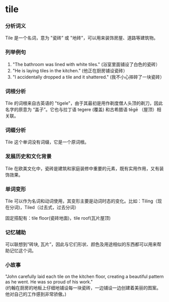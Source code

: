 # tile

### 分析词义

  

Tile 是一个名词，意为 "瓷砖" 或 "地砖"，可以用来装饰房屋、道路等建筑物。

  

### 列举例句

  

1.  "The bathroom was lined with white tiles." (浴室里面铺设了白色的瓷砖）
2.  "He is laying tiles in the kitchen." (他正在厨房铺设瓷砖）
3.  "I accidentally dropped a tile and it shattered." (我不小心摔碎了一块瓷砖）

  

### 词根分析

  

Tile 的词根来自古英语的 "tigele"，由于其最初是用作剃度僧人头顶的剃刀，因此名字的原意为 “盖子”。它也与拉丁语 tegere (覆盖) 和古希腊语 tēgē （屋顶）相关联。

  

### 词缀分析

  

Tile 这个单词没有词缀，它是一个原词根。

  

### 发展历史和文化背景

  

Tile 在欧美文化中，瓷砖是建筑和家庭装修中重要的元素，既有实用作用，又有装饰效果。

  

### 单词变形

  

Tile 可以作为名词和动词使用，其变形主要是动词时态的变化。比如：Tiling（现在分词)，Tiled（过去式，过去分词）

  

固定搭配有：tile floor(瓷砖地面)，tile roof(瓦片屋顶)

  

### 记忆辅助

  

可以联想到“砖块, 瓦片”，因此与它们形状、颜色及用途相似的东西都可以用来帮助记忆这个词。

  

### 小故事

  

"John carefully laid each tile on the kitchen floor, creating a beautiful pattern as he went. He was so proud of his work."  
(约翰在厨房的地板上仔细地铺设每一块瓷砖，一边铺设一边创建着美丽的图案。他对自己的工作感到非常骄傲。)
